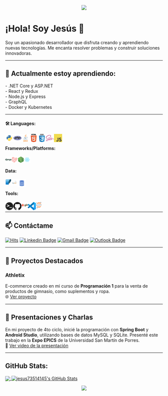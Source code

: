 <p align="center">
  <img src="https://user-images.githubusercontent.com/73097560/115834477-dbab4500-a447-11eb-908a-139a6edaec5c.gif">
</p>

<h1 >¡Hola! Soy Jesús 👋</h1>

<p >
  Soy un apasionado desarrollador que disfruta creando y aprendiendo nuevas tecnologías. Me encanta resolver problemas y construir soluciones innovadoras.
</p>

---

<h2 >🌱 Actualmente estoy aprendiendo:</h2>

<p >
  - .NET Core y ASP.NET <br>
  - React y Redux <br>
  - Node.js y Express <br>
  - GraphQL <br>
  - Docker y Kubernetes
</p>

---

#### 🛠 Languages:
<img align="left" alt="Python" width="26px" src="https://raw.githubusercontent.com/github/explore/80688e429a7d4ef2fca1e82350fe8e3517d3494d/topics/python/python.png" />
<img align="left" alt="PHP" width="26px" src="https://raw.githubusercontent.com/github/explore/80688e429a7d4ef2fca1e82350fe8e3517d3494d/topics/php/php.png" />
<img align="left" alt="Java" width="26px" src="https://raw.githubusercontent.com/github/explore/80688e429a7d4ef2fca1e82350fe8e3517d3494d/topics/java/java.png" />
<img align="left" alt="HTML5" width="26px" src="https://raw.githubusercontent.com/github/explore/80688e429a7d4ef2fca1e82350fe8e3517d3494d/topics/html/html.png" />
<img align="left" alt="CSS3" width="26px" src="https://raw.githubusercontent.com/github/explore/80688e429a7d4ef2fca1e82350fe8e3517d3494d/topics/css/css.png" />
<img align="left" alt="Sass" width="26px" src="https://raw.githubusercontent.com/github/explore/80688e429a7d4ef2fca1e82350fe8e3517d3494d/topics/sass/sass.png" />
<img align="left" alt="JavaScript" width="26px" src="https://raw.githubusercontent.com/github/explore/80688e429a7d4ef2fca1e82350fe8e3517d3494d/topics/javascript/javascript.png" />
<br/>  


#### Frameworks/Platforms:
<img align="left" height="20" src="https://raw.githubusercontent.com/github/explore/80688e429a7d4ef2fca1e82350fe8e3517d3494d/topics/django/django.png">
<img align="left" height="20" src="https://raw.githubusercontent.com/github/explore/80688e429a7d4ef2fca1e82350fe8e3517d3494d/topics/laravel/laravel.png">
<img align="left" height="20" src="https://raw.githubusercontent.com/github/explore/80688e429a7d4ef2fca1e82350fe8e3517d3494d/topics/nodejs/nodejs.png">
<img align="left" height="20" src="https://raw.githubusercontent.com/github/explore/80688e429a7d4ef2fca1e82350fe8e3517d3494d/topics/react/react.png">  
<br/> 

#### Data: 
<img align="left" height="20" src="https://raw.githubusercontent.com/github/explore/2d218e3aa252dc90eef269b34eeec1fbd15dc07e/topics/sqlite/sqlite.png">
<img align="left" height="20" src="https://raw.githubusercontent.com/github/explore/80688e429a7d4ef2fca1e82350fe8e3517d3494d/topics/mysql/mysql.png">  
<img align="left" alt="SQL" width="26px" src="https://raw.githubusercontent.com/github/explore/80688e429a7d4ef2fca1e82350fe8e3517d3494d/topics/sql/sql.png" />
<br />

#### Tools:
<img align="left" alt="Terminal" width="26px" src="https://raw.githubusercontent.com/github/explore/80688e429a7d4ef2fca1e82350fe8e3517d3494d/topics/terminal/terminal.png" />
<img align="left" alt="GitHub" width="26px" src="https://raw.githubusercontent.com/github/explore/78df643247d429f6cc873026c0622819ad797942/topics/github/github.png" />
<img align="left" height="20" src="https://raw.githubusercontent.com/github/explore/80688e429a7d4ef2fca1e82350fe8e3517d3494d/topics/git/git.png">
<img align="left" alt="Visual Studio Code" width="26px" src="https://raw.githubusercontent.com/github/explore/78df643247d429f6cc873026c0622819ad797942/topics/visual-studio-code/visual-studio-code.png" />
<img align="left" height="20" src="https://raw.githubusercontent.com/github/explore/80688e429a7d4ef2fca1e82350fe8e3517d3494d/topics/jupyter-notebook/jupyter-notebook.png">
<br/ >

---

<h2 >📫 Contáctame</h2>

[![Hits](https://hits.seeyoufarm.com/api/count/incr/badge.svg?url=https%3A%2F%2Fgithub.com%2Fjesus73514145)](https://github.com/jesus73514145)
[![Linkedin Badge](https://img.shields.io/badge/-LinkedIn-blue?style=flat-square&logo=Linkedin&logoColor=white&link=https://www.linkedin.com/in/jesus73514145/)](https://www.linkedin.com/in/jesus73514145/)
[![Gmail Badge](https://img.shields.io/badge/-Gmail-d14836?style=flat-square&logo=Gmail&logoColor=white&link=mailto:yisusoria@gmail.com)](mailto:yisusoria@gmail.com)
[![Outlook Badge](https://img.shields.io/badge/-Outlook-0078D4?style=flat-square&logo=Microsoft-Outlook&logoColor=white&link=mailto:jesus_soria@usmp.pe)](mailto:jesus_soria@usmp.pe)

---

<h2>🔧 Proyectos Destacados</h2>

<h3>Athletix</h3>
<p>
  E-commerce creado en mi curso de <strong>Programación 1</strong> para la venta de productos de gimnasio, como suplementos y ropa.
  <br>
  🌐 <a href="https://athletix.onrender.com/AthetiX/Contacto">Ver proyecto</a>
</p>

---

<h2>🎤 Presentaciones y Charlas</h2>

<p>
  En mi proyecto de 4to ciclo, inicié la programación con <strong>Spring Boot</strong> y <strong>Android Studio</strong>, utilizando bases de datos MySQL y SQLite. Presenté este trabajo en la <strong>Expo EPICS</strong> de la Universidad San Martín de Porres.
  <br>
  🎥 <a href="https://www.youtube.com/watch?v=JU1s9c_09LU&t=113s&ab_channel=FIAUSMP">Ver video de la presentación</a>
</p>

---

## **GitHub Stats:**  

<a href="https://github.com/jesus73514145/jesus73514145">
  <img align="center" src="https://github-readme-stats.vercel.app/api/top-langs/?username=jesus73514145&hide=html,css,objective-c&title_color=ffffff&text_color=c9cacc&icon_color=2bbc8a&bg_color=1d1f21" />
</a>

<a href="https://github.com/jesus73514145/jesus73514145">
  <img align="center" src="https://github-readme-stats.vercel.app/api?username=jesus73514145&show_icons=true&line_height=27&count_private=true&title_color=ffffff&text_color=c9cacc&icon_color=2bbc8a&bg_color=1d1f21" alt="jesus73514145's GitHub Stats" />
</a>
           
<p align="center">
  <img src="https://user-images.githubusercontent.com/73097560/115834477-dbab4500-a447-11eb-908a-139a6edaec5c.gif">
</p>
